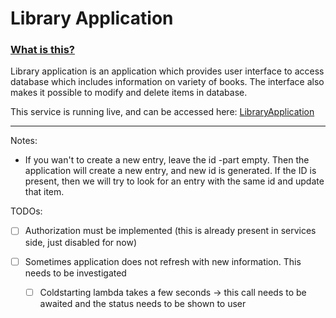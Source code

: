 # Library Application



### <u>What is this?</u>

Library application is an application which provides user interface to access database which includes information on variety of books. The interface also makes it possible to modify and delete items in database.

This service is running live, and can be accessed here: [LibraryApplication](https://www.library.matiaslang.info)

------



Notes:

- If you wan't to create a new entry, leave the id -part empty. Then the application will create a new entry, and new id is generated. If the ID is present, then we will try to look for an entry with the same id and update that item.





TODOs:

- [ ] Authorization must be implemented (this is already present in services side, just disabled for now)

- [ ] Sometimes application does not refresh with new information. This needs to be investigated

  - [ ] Coldstarting lambda takes a few seconds -> this call needs to be awaited and the status needs to be shown to user

  
